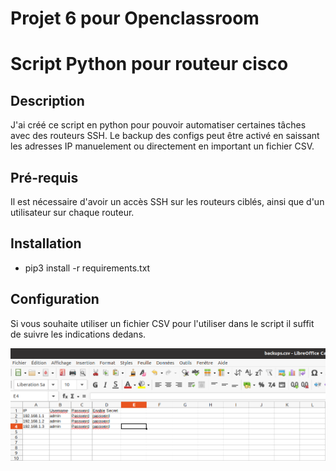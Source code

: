 # Projet 6 pour Openclassroom


# __Script Python pour routeur cisco__


## Description

J'ai créé ce script en python pour pouvoir automatiser certaines tâches avec des routeurs SSH. Le backup des configs peut être activé en saissant les adresses IP manuelement ou directement en important un fichier CSV.

## Pré-requis
Il est nécessaire d'avoir un accès SSH sur les routeurs ciblés, ainsi que d'un utilisateur sur chaque routeur.

## Installation
* pip3 install -r requirements.txt

## Configuration

Si vous souhaite utiliser un fichier CSV pour l'utiliser dans le script il suffit de suivre les indications dedans.

![Screenshot](CSV.png)





